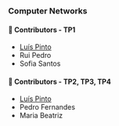 ### Computer Networks

#### :handshake: Contributors - TP1
- [Luís Pinto](https://github.com/L-Pinto)
- Rui Pedro
- Sofia Santos

#### :handshake: Contributors - TP2, TP3, TP4
- [Luís Pinto](https://github.com/L-Pinto)
- Pedro Fernandes
- Maria Beatriz
